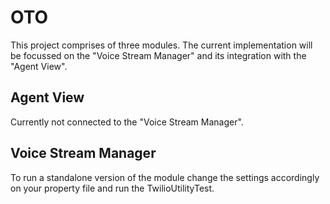 # OTO
This project comprises of three modules. The current implementation will be focussed on the "Voice Stream Manager" and its integration with the "Agent View".
## Agent View
Currently not connected to the "Voice Stream Manager".
## Voice Stream Manager
To run a standalone version of the module change the settings accordingly on your property file and run the TwilioUtilityTest.
